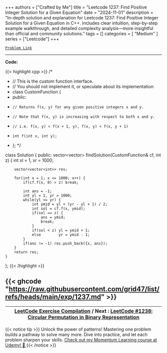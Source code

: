 
+++
authors = ["Crafted by Me"]
title = "Leetcode 1237: Find Positive Integer Solution for a Given Equation"
date = "2024-11-01"
description = "In-depth solution and explanation for Leetcode 1237: Find Positive Integer Solution for a Given Equation in C++. Includes clear intuition, step-by-step example walkthrough, and detailed complexity analysis—more insightful than official and community solutions."
tags = []
categories = [
    "Medium"
]
series = ["Leetcode"]
+++



[`Problem Link`](https://leetcode.com/problems/find-positive-integer-solution-for-a-given-equation/description/)

---

**Code:**

{{< highlight cpp >}}
/*
 * // This is the custom function interface.
 * // You should not implement it, or speculate about its implementation
 * class CustomFunction {
 * public:
 *     // Returns f(x, y) for any given positive integers x and y.
 *     // Note that f(x, y) is increasing with respect to both x and y.
 *     // i.e. f(x, y) < f(x + 1, y), f(x, y) < f(x, y + 1)
 *     int f(int x, int y);
 * };
 */

class Solution {
public:
    vector<vector<int>> findSolution(CustomFunction& cf, int z) {
        int xl = 1, xr = 1000;

        vector<vector<int>> res;
        
        for(int x = 1; x <= 1000; x++) {
            if(cf.f(x, 0) > z) break;
            
            int ans = -1;
            int yl = 1, yr = 1000;            
            while(yl <= yr) {
                int ymid = yl + (yr - yl + 1) / 2;
                int sol = cf.f(x, ymid);
                if(sol == z) {
                    ans = ymid;
                    break;
                }
                if(sol < z) yl = ymid + 1;
                else        yr = ymid - 1;
            }
            if(ans != -1) res.push_back({x, ans});
        }
        return res;
    }
};
{{< /highlight >}}

{{< ghcode "https://raw.githubusercontent.com/grid47/list/refs/heads/main/exp/1237.md" >}}
---

| [LeetCode Exercise Compilation](https://grid47.xyz/leetcode/) / Next : [LeetCode #1238: Circular Permutation in Binary Representation](https://grid47.xyz/posts/leetcode_1238) |
| --- |
{{< notice tip >}}
Unlock the power of patterns! Mastering one problem builds a pathway to solve many more. Dive into practice, and let each problem sharpen your skills. [Check out my Momentum Learning course at Udemy! 🚀 ](https://www.udemy.com/course/algorithms-and-data-structures-in-cpp/)
{{< /notice >}}

